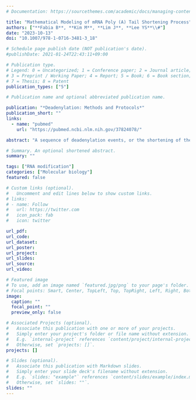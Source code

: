 ```yaml
---
# Documentation: https://sourcethemes.com/academic/docs/managing-content/

title: "Mathematical Modeling of mRNA Poly (A) Tail Shortening Process"
authors: ["**Fabia B**, **Kim M**, **Lim J**, **Lee YS**\\#"]
date: "2023-10-13"
doi: "10.1007/978-1-0716-3481-3_18"

# Schedule page publish date (NOT publication's date).
#publishDate: 2021-01-24T22:43:11+09:00

# Publication type.
# Legend: 0 = Uncategorized; 1 = Conference paper; 2 = Journal article;
# 3 = Preprint / Working Paper; 4 = Report; 5 = Book; 6 = Book section;
# 7 = Thesis; 8 = Patent
publication_types: ["5"]

# Publication name and optional abbreviated publication name.

publication: "*Deadenylation: Methods and Protocols*"
publication_short: ""
links:
  - name: "pubmed"
    url: "https://pubmed.ncbi.nlm.nih.gov/37824078/"

abstract: "A sequence of deadenylation events, or the shortening of the poly(A) tail, is a highly regulated process during the life cycle of mRNAs. Advances in biochemistry have enabled the study of deadenylation events at single-nucleotide resolution. Here we describe mathematical models and their applications to estimate the kinetics of a single deadenylation event in vitro. We demonstrate how this quantitative approach is used for assessing reactions with synthetic RNA with poly(A) tails and the CCR4-NOT complex. This method is also applicable to investigating the catalytic activities of other exonucleases and RNA substrates. All example data and custom software are available on GitHub: https://github.com/2yngsklab/deadenylation-kinetics."

# Summary. An optional shortened abstract.
summary: ""

tags: ["RNA modification"]
categories: ["Molecular biology"]
featured: false

# Custom links (optional).
#   Uncomment and edit lines below to show custom links.
# links:
# - name: Follow
#   url: https://twitter.com
#   icon_pack: fab
#   icon: twitter

url_pdf:
url_code:
url_dataset:
url_poster:
url_project:
url_slides:
url_source:
url_video:

# Featured image
# To use, add an image named `featured.jpg/png` to your page's folder.
# Focal points: Smart, Center, TopLeft, Top, TopRight, Left, Right, BottomLeft, Bottom, BottomRight.
image:
  caption: ""
  focal_point: ""
  preview_only: false

# Associated Projects (optional).
#   Associate this publication with one or more of your projects.
#   Simply enter your project's folder or file name without extension.
#   E.g. `internal-project` references `content/project/internal-project/index.md`.
#   Otherwise, set `projects: []`.
projects: []

# Slides (optional).
#   Associate this publication with Markdown slides.
#   Simply enter your slide deck's filename without extension.
#   E.g. `slides: "example"` references `content/slides/example/index.md`.
#   Otherwise, set `slides: ""`.
slides: ""
---
```


